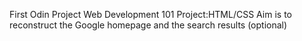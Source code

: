 First Odin Project Web Development 101 Project:HTML/CSS
Aim is to reconstruct the Google homepage and the search results (optional)